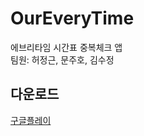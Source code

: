 # OurEveryTime
에브리타임 시간표 중복체크 앱  
팀원: 허정근, 문주호, 김수정  


## 다운로드
[구글플레이](https://play.google.com/store/apps/details?id=com.hactory.gjek1.oureverytimetable&hl=ko)
